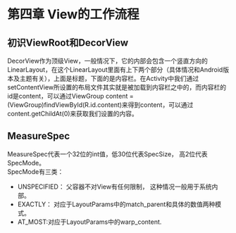 # 第四章 View的工作流程

## 初识ViewRoot和DecorView 
DecorView作为顶级View，一般情况下，它的内部会包含一个竖直方向的LinearLayout，在这个LinearLayout里面有上下两个部分（具体情况和Android版本及主题有关），上面是标题，下面的是内容栏。在Activity中我们通过setContentView所设置的布局文件其实就是被加载到内容栏之中的，而内容栏的id是content，可以通过ViewGroup content = (ViewGroup)findViewById(R.id.content)来得到content，可以通过content.getChildAt(0)来获取我们设置的内容。

## MeasureSpec
MeasureSpec代表一个32位的int值，低30位代表SpecSize， 高2位代表SpecMode。  
SpecMode有三类：  
* UNSPECIFIED： 父容器不对View有任何限制， 这种情况一般用于系统内部。
* EXACTLY： 对应于LayoutParams中的match_parent和具体的数值两种模式。
* AT_MOST:对应于LayoutParams中的warp_content.



